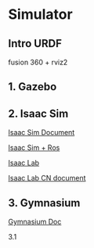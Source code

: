 # Simulator

## Intro URDF

fusion 360 + rviz2 


## 1. Gazebo




## 2. Isaac Sim

[Isaac Sim Document](https://docs.isaacsim.omniverse.nvidia.com/latest/index.html#)

[Isaac Sim + Ros](https://nvidia-isaac-ros.github.io/index.html)

[Isaac Lab](https://isaac-sim.github.io/IsaacLab/main/index.html)

[Isaac Lab CN document](https://docs.robotsfan.com/isaaclab/index.html)



## 3. Gymnasium

[Gymnasium Doc](https://gymnasium.org.cn/)

3.1